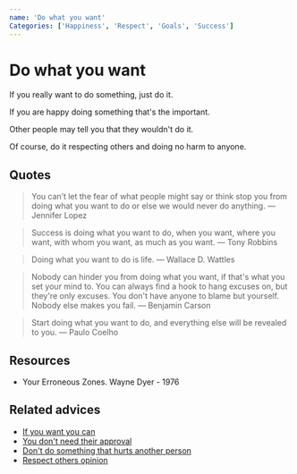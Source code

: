 ```yaml
---
name: 'Do what you want'
Categories: ['Happiness', 'Respect', 'Goals', 'Success']
---
```

# Do what you want

If you really want to do something, just do it.

If you are happy doing something that's the important.

Other people may tell you that they wouldn't do it.

Of course, do it respecting others and doing no harm to anyone.

## Quotes

> You can’t let the fear of what people might say or think stop you from doing what you want to do or else we would never do anything. ― Jennifer Lopez

> Success is doing what you want to do, when you want, where you want, with whom you want, as much as you want. ― Tony Robbins

> Doing what you want to do is life. ― Wallace D. Wattles

> Nobody can hinder you from doing what you want, if that's what you set your mind to. You can always find a hook to hang excuses on, but they're only excuses. You don't have anyone to blame but yourself. Nobody else makes you fail. ― Benjamin Carson

> Start doing what you want to do, and everything else will be revealed to you. ― Paulo Coelho

## Resources

- Your Erroneous Zones. Wayne Dyer - 1976

## Related advices

- [If you want you can](../If%20you%20want%20you%20can/index.md)
- [You don't need their approval](../You%20don't%20need%20their%20approval/index.md)
- [Don't do something that hurts another person](../Don’t%20do%20something%20that%20hurts%20another%20person/index.md)
- [Respect others opinion](../Respect%20others%20pinion/index.md)
